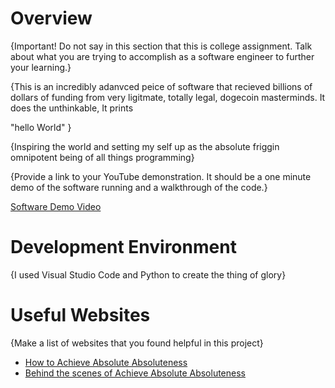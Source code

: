 # Overview

{Important!  Do not say in this section that this is college assignment.  Talk about what you are trying to accomplish as a software engineer to further your learning.}

{This is an incredibly adanvced peice of software that recieved billions of dollars of funding from very ligitmate, totally legal, dogecoin masterminds. It does the unthinkable, It prints 



"hello World"
}

{Inspiring the world and setting my self up as the absolute friggin omnipotent being of all things programming}

{Provide a link to your YouTube demonstration.  It should be a one minute demo of the software running and a walkthrough of the code.}

[Software Demo Video](https://www.youtube.com/watch?v=dQw4w9WgXcQ&ab_channel=RickAstley)

# Development Environment

{I used Visual Studio Code and Python to create the thing of glory}


# Useful Websites

{Make a list of websites that you found helpful in this project}
* [How to Achieve Absolute Absoluteness](https://www.youtube.com/watch?v=dQw4w9WgXcQ&ab_channel=RickAstley)
* [Behind the scenes of Achieve Absolute Absoluteness](https://www.youtube.com/watch?v=QMW4AqbuSGg&ab_channel=AlfoMedia)